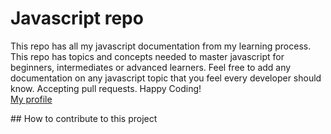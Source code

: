 <h1>Javascript repo</h1>
<p>This repo has all my javascript documentation from my learning process. This repo has topics and concepts needed to master javascript for beginners, intermediates or advanced learners. Feel free to add any documentation on any javascript topic that you feel every developer should know. Accepting pull requests. Happy Coding! <br>
<a href='https://github.com/Lynch23'>My profile</a></p>
## How to contribute to this project
